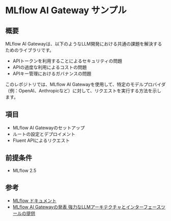# MLflow AI Gateway サンプル

## 概要

MLflow AI Gatewayは、以下のようなLLM開発における共通の課題を解決するためのライブラリです。

- APIトークンを利用することによるセキュリティの問題
- APIの過度な利用によるコストの問題
- APIキー管理におけるガバナンスの問題

このレポジトリでは、MLflow AI Gatewayを使用して、特定のモデルプロバイダ（例：OpenAI、Anthropicなど）に対して、リクエストを実行する方法を示します。

## 項目

- MLflow AI Gatewayのセットアップ
- ルートの設定とデプロイメント
- Fluent APIによるリクエスト

## 前提条件

- MLflow 2.5

## 参考
- [MLflow ドキュメント](https://mlflow.org/docs/latest/gateway/index.html)
- [MLflow AI Gatewayの発表
強力なLLMアーキテクチャとインターフェースツールの提供](https://www.databricks.com/jp/blog/announcing-mlflow-ai-gateway)